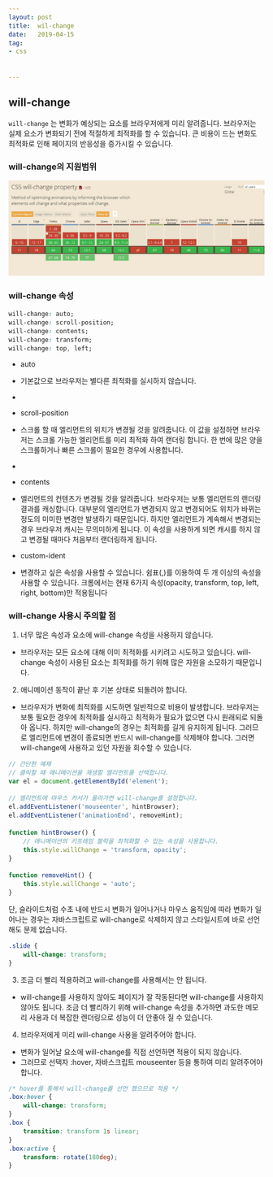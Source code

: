 ```yaml
---
layout: post
title:  wil-change
date:   2019-04-15
tag:
- css


---
```


## will-change

`will-change` 는 변화가 예상되는 요소를 브라우저에게 미리 알려줍니다. 브라우저는 실제 요소가 변화되기 전에 적절하게 최적화를 할 수 있습니다. 큰 비용이 드는 변화도 최적화로 인해 페이지의 반응성을 증가시킬 수 있습니다.


### will-change의 지원범위

![](https://github.com/hjCode1/hjCode1.github.io/blob/master/images/wc.PNG?raw=true)


### will-change 속성

``` css
will-change: auto;
will-change: scroll-position;
will-change: contents;
will-change: transform;
will-change: top, left;
```

- auto
 - 기본값으로 브라우저는 별다른 최적화를 실시하지 않습니다.
 - 
- scroll-position
 - 스크롤 할 때 엘리먼트의 위치가 변경될 것을 알려줍니다. 이 값을 설정하면 브라우저는 스크롤 가능한 엘리먼트를 미리 최적화 하여 랜더링 합니다. 한 번에 많은 양을 스크롤하거나 빠른 스크롤이 필요한 경우에 사용합니다.
 - 
- contents
 - 엘리먼트의 컨텐츠가 변경될 것을 알려줍니다. 브라우저는 보통 엘리먼트의 랜더링 결과를 캐싱합니다. 대부분의 엘리먼트가 변경되지 않고 변경되어도 위치가 바뀌는 정도의 미미한 변경만 발생하기 때문입니다. 하지만 엘리먼트가 계속해서 변경되는 경우 브라우저 캐시는 무의미하게 됩니다. 이 속성을 사용하게 되면 캐시를 하지 않고 변경될 때마다 처음부터 랜더링하게 됩니다.

- custom-ident
 - 변경하고 싶은 속성을 사용할 수 있습니다. 쉼표(,)를 이용하여 두 개 이상의 속성을 사용할 수 있습니다. 크롬에서는 현재 6가지 속성(opacity, transform, top, left, right, bottom)만 적용됩니다


### will-change 사용시 주의할 점

1. 너무 많은 속성과 요소에 will-change 속성을 사용하지 않습니다.
 - 브라우저는 모든 요소에 대해 이미 최적화를 시키려고 시도하고 있습니다. will-change 속성이 사용된 요소는 최적화를 하기 위해 많은 자원을 소모하기 때문입니다.

2. 애니메이션 동작이 끝난 후 기본 상태로 되돌려야 합니다.
 - 브라우저가 변화에 최적화를 시도하면 일반적으로 비용이 발생합니다. 브라우저는 보통 필요한 경우에 최적화를 실시하고 최적화가 필요가 없으면 다시 원래되로 되돌아 옵니다. 하지만 will-change의 경우는 최적화를 길게 유지하게 됩니다. 그러므로 엘리먼트에 변경이 종료되면 반드시 will-change를 삭제해야 합니다. 그러면 will-change에 사용하고 있던 자원을 회수할 수 있습니다.

```js
// 간단한 예제
// 클릭할 때 애니메이션을 재생할 엘리먼트를 선택합니다.
var el = document.getElementById('element');

// 엘리먼트에 마우스 커서가 올라가면 will-change를 설정합니다.
el.addEventListener('mouseenter', hintBrowser);
el.addEventListener('animationEnd', removeHint);

function hintBrowser() {
    // 애니메이션의 키프레임 블럭을 최적화할 수 있는 속성을 사용합니다.
    this.style.willChange = 'transform, opacity';
}

function removeHint() {
    this.style.willChange = 'auto';
}
```
단, 슬라이드처럼 수초 내에 반드시 변화가 일어나거나 마우스 움직임에 따라 변화가 일어나는 경우는 자바스크립트로 will-change로 삭제하지 않고 스타일시트에 바로 선언해도 문제 없습니다.

```css
.slide {
    will-change: transform;
}
```

3. 조금 더 빨리 적용하려고 will-change를 사용해서는 안 됩니다.
 - will-change를 사용하지 않아도 페이지가 잘 작동된다면 will-change를 사용하지 않아도 됩니다. 조금 더 빨리하기 위해 will-change 속성을 추가하면 과도한 메모리 사용과 더 복잡한 렌더링으로 성능이 더 안좋아 질 수 있습니다.

4. 브라우저에게 미리 will-change 사용을 알려주어야 합니다.
 - 변화가 일어날 요소에 will-change를 직접 선언하면 적용이 되지 않습니다.
 - 그러므로 선택자 :hover, 자바스크립트 mouseenter 등을 통하여 미리 알려주어야 합니다.

```css
/* hover를 통해서 will-change를 선언 했으므로 적용 */
.box:hover {
    will-change: transform;
}
.box {
    transition: transform 1s linear;
}
.box:active {
    transform: rotate(180deg);
}
```



